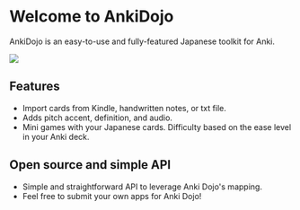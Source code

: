 # Welcome to AnkiDojo

AnkiDojo is an easy-to-use and fully-featured Japanese toolkit for Anki.

<img src="https://user-images.githubusercontent.com/13146030/192142010-b8a9a082-94ec-42d1-ab3d-12c8d116e96b.png">

## Features

- Import cards from Kindle, handwritten notes, or txt file.
- Adds pitch accent, definition, and audio.
- Mini games with your Japanese cards. Difficulty based on the ease level in your Anki deck.

## Open source and simple API
- Simple and straightforward API to leverage Anki Dojo's mapping.
- Feel free to submit your own apps for Anki Dojo!